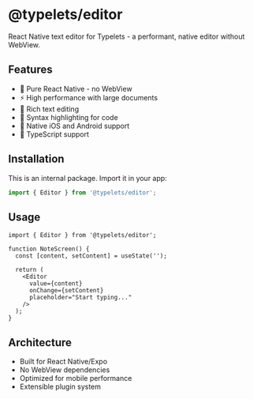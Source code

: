 # @typelets/editor

React Native text editor for Typelets - a performant, native editor without WebView.

## Features

- 🚀 Pure React Native - no WebView
- ⚡️ High performance with large documents
- 📝 Rich text editing
- 🎨 Syntax highlighting for code
- 📱 Native iOS and Android support
- 🎯 TypeScript support

## Installation

This is an internal package. Import it in your app:

```typescript
import { Editor } from '@typelets/editor';
```

## Usage

```tsx
import { Editor } from '@typelets/editor';

function NoteScreen() {
  const [content, setContent] = useState('');

  return (
    <Editor
      value={content}
      onChange={setContent}
      placeholder="Start typing..."
    />
  );
}
```

## Architecture

- Built for React Native/Expo
- No WebView dependencies
- Optimized for mobile performance
- Extensible plugin system
